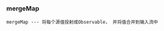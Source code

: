### mergeMap

`mergeMap --- 将每个源值投射成Observable， 并将值合并到输入流中`

<code src="../../code/operators/conversion/mergeMap.tsx"></code>
